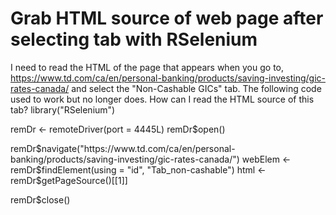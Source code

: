 
# Grab HTML source of web page after selecting tab with RSelenium

I need to read the HTML of the page that appears when you go to, https://www.td.com/ca/en/personal-banking/products/saving-investing/gic-rates-canada/ and select the "Non-Cashable GICs" tab.
The following code used to work but no longer does.
How can I read the HTML source of this tab?
library("RSelenium")

remDr <- remoteDriver(port = 4445L)
remDr$open()

remDr$navigate("https://www.td.com/ca/en/personal-banking/products/saving-investing/gic-rates-canada/")
webElem <- remDr$findElement(using = "id", "Tab_non-cashable")
html <- remDr$getPageSource()[[1]]

remDr$close()


        